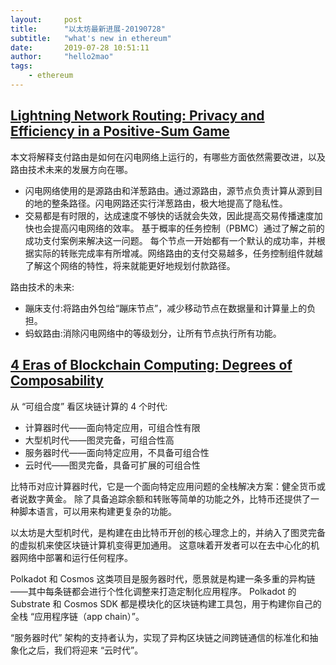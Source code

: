```yaml
---
layout:     post
title:      "以太坊最新进展-20190728"
subtitle:   "what's new in ethereum"
date:       2019-07-28 10:51:11
author:     "hello2mao"
tags:
    - ethereum
---
```


## [Lightning Network Routing: Privacy and Efficiency in a Positive-Sum Game](https://medium.com/breez-technology/lightning-network-routing-privacy-and-efficiency-in-a-positive-sum-game-b8e443f50247)
本文将解释支付路由是如何在闪电网络上运行的，有哪些方面依然需要改进，以及路由技术未来的发展方向在哪。

- 闪电网络使用的是源路由和洋葱路由。通过源路由，源节点负责计算从源到目的地的整条路径。闪电网路还实行洋葱路由，极大地提高了隐私性。
- 交易都是有时限的，达成速度不够快的话就会失效，因此提高交易传播速度加快也会提高闪电网络的效率。
  基于概率的任务控制（PBMC）通过了解之前的成功支付案例来解决这一问题。
  每个节点一开始都有一个默认的成功率，并根据实际的转账完成率有所增减。网络路由的支付交易越多，任务控制组件就越了解这个网络的特性，将来就能更好地规划付款路径。
  
路由技术的未来:
- 蹦床支付:将路由外包给“蹦床节点”，减少移动节点在数据量和计算量上的负担。
- 蚂蚁路由:消除闪电网络中的等级划分，让所有节点执行所有功能。

## [4 Eras of Blockchain Computing: Degrees of Composability](https://a16z.com/2018/12/16/4-eras-of-blockchain-computing-degrees-of-composability/)
从 “可组合度” 看区块链计算的 4 个时代:
- 计算器时代——面向特定应用，可组合性有限
- 大型机时代——图灵完备，可组合性高
- 服务器时代——面向特定应用，不具备可组合性
- 云时代——图灵完备，具备可扩展的可组合性

比特币对应计算器时代，它是一个面向特定应用问题的全栈解决方案：健全货币或者说数字黄金。
除了具备追踪余额和转账等简单的功能之外，比特币还提供了一种脚本语言，可以用来构建更复杂的功能。

以太坊是大型机时代，是构建在由比特币开创的核心理念上的，并纳入了图灵完备的虚拟机来使区块链计算机变得更加通用。
这意味着开发者可以在去中心化的机器网络中部署和运行任何程序。

 Polkadot 和 Cosmos 这类项目是服务器时代，愿景就是构建一条多重的异构链——其中每条链都会进行个性化调整来打造定制化应用程序。 
 Polkadot 的 Substrate 和 Cosmos SDK 都是模块化的区块链构建工具包，用于构建你自己的全栈 “应用程序链（app chain）”。
 
 “服务器时代” 架构的支持者认为，实现了异构区块链之间跨链通信的标准化和抽象化之后，我们将迎来 “云时代”。

